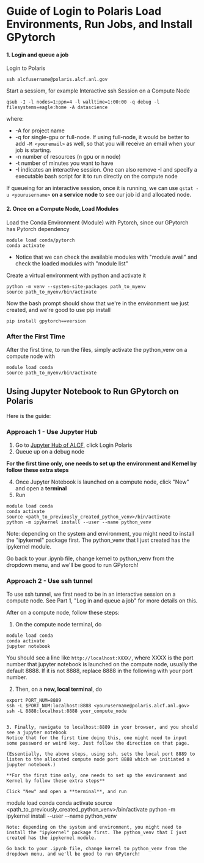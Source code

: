 # Guide of Login to Polaris Load Environments, Run Jobs, and Install GPytorch

#### 1. Login and queue a job
Login to Polaris
```
ssh alcfusername@polaris.alcf.anl.gov
```


Start a sessiom, for example Interactive ssh Session on a Compute Node
```
qsub -I -l nodes=1:ppn=4 -l walltime=1:00:00 -q debug -l filesystems=eagle:home -A datascience
```
  where:
* -A for project name
* -q for single-gpu or full-node. If using full-node, it would be better to add `-M <youremail>` as well, so that you will receive an email when your job is starting.
* -n number of resources (n gpu or n node)
* -t number of minutes you want to have
* -I indicates an interactive session. One can also remove -I and specify a executable bash script for it to run directly on the compute node

If queueing for an interactive session, once it is running, we can use `qstat -u <yourusername>` **on a service node**  to see our job id and allocated node. 


#### 2. Once on a Compute Node, Load Modules

Load the Conda Environment (Module) with Pytorch, since our GPytorch has Pytorch dependency
```
module load conda/pytorch
conda activate
```
* Notice that we can check the available modules with "module avail" and check the loaded modules with "module list"

Create a virtual environment with python and activate it 
```
python -m venv --system-site-packages path_to_myenv
source path_to_myenv/bin/activate
```
Now the bash prompt should show that we're in the environment we just created, and we're good to use pip install
```
pip install gpytorch==version
```

### After the First Time
After the first time, to run the files, simply activate the python_venv on a compute node with 
```
module load conda
source path_to_myenv/bin/activate
``` 


## Using Jupyter Notebook to Run GPytorch on Polaris
Here is the guide:

### Approach 1 - Use Jupyter Hub
1. Go to [Jupyter Hub of ALCF](https://jupyter.alcf.anl.gov/), click Login Polaris
2. Queue up on a debug node

**For the first time only, one needs to set up the environment and Kernel by follow these extra steps**

4. Once Jupyter Notebook is launched on a compute node, click "New" and open a **terminal**
5. Run 
``` 
module load conda
conda activate
source <path_to_previously_created_python_venv>/bin/activate
python -m ipykernel install --user --name python_venv
```
Note: depending on the system and environment, you might need to install the "ipykernel" package first. The python_venv that I just created has the ipykernel module.

Go back to your .ipynb file, change kernel to python_venv from the dropdown menu, and we'll be good to run GPytorch!

### Approach 2 - Use ssh tunnel 
To use ssh tunnel, we first need to be in an interactive session on a compute node. See Part 1, "Log in and queue a job" for more details on this.

After on a compute node, follow these steps:
1. On the compute node terminal, do
```
module load conda
conda activate
jupyter notebook
```
You should see a line like `http://localhost:XXXX/`, where XXXX is the port number that jupyter notebook is launched on the compute node, usually the default 8888. If it is not 8888, replace 8888 in the following with your port number.

2. Then, on a **new, local terminal**, do
```
export PORT_NUM=8889
ssh -L $PORT_NUM:localhost:8888 <yourusername@polaris.alcf.anl.gov>
ssh -L 8888:localhost:8888 your_compute_node


3. Finally, navigate to localhost:8889 in your browser, and you should see a jupyter notebook
Notice that for the first time doing this, one might need to input some password or weird key. Just follow the direction on that page.

(Essentially, the above steps, using ssh, sets the local port 8889 to listen to the allocated compute node port 8888 which we initiated a jupyter notebook.)

**For the first time only, one needs to set up the environment and Kernel by follow these extra steps**

Click "New" and open a **terminal**, and run
``` 
module load conda
conda activate
source <path_to_previously_created_python_venv>/bin/activate
python -m ipykernel install --user --name python_venv
```
Note: depending on the system and environment, you might need to install the "ipykernel" package first. The python_venv that I just created has the ipykernel module.

Go back to your .ipynb file, change kernel to python_venv from the dropdown menu, and we'll be good to run GPytorch!
